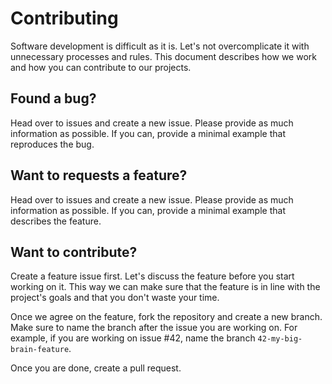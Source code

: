 # Contributing

Software development is difficult as it is. Let's not overcomplicate it with unnecessary processes and rules. This document describes how we work and how you can contribute to our projects.

## Found a bug?

Head over to issues and create a new issue. Please provide as much information as possible. If you can, provide a minimal example that reproduces the bug.

## Want to requests a feature?

Head over to issues and create a new issue. Please provide as much information as possible. If you can, provide a minimal example that describes the feature.

## Want to contribute?

Create a feature issue first. Let's discuss the feature before you start working on it. This way we can make sure that the feature is in line with the project's goals and that you don't waste your time.

Once we agree on the feature, fork the repository and create a new branch. Make sure to name the branch after the issue you are working on. For example, if you are working on issue #42, name the branch `42-my-big-brain-feature`.

Once you are done, create a pull request.
